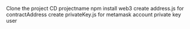 Clone the project
CD projectname
npm install web3
create address.js for contractAddress
create privateKey.js for metamask account private key user